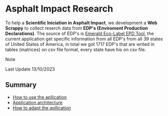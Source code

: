 # Asphalt Impact Research

To help a **Scientific Iniciation in Asphalt Impact**, we development a **Web Scrappy** to collect reserch data from **EDP's (Enviroment Production Declarations)**. The source of EDP's is [Emerald Eco-Label EPD Tool](https://asphaltepd.org), the current application get specific information from all EDP's from all 39 states of United States of America, in total we got 1717 EDP's that are writed in tables (matrices) on csv file format, every state have his on csv file.

> [!NOTE]
> Last Update 13/10/2023

## Summary
- [How to use the apllication]()
- [Application architecture]()
- [How to adapt the apllication]() 

